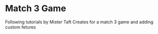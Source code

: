 # Match 3 Game
 Following tutorials by Mister Taft Creates for a match 3 game and adding custom fetures
